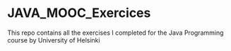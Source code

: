 # JAVA_MOOC_Exercices
This repo contains all the exercises I completed for the Java Programming course by University of Helsinki

